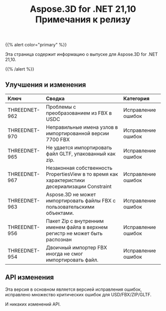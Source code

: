 ﻿---
title: Aspose.3D for .NET 21,10 Примечания к релизу
type: docs
weight: 3
url: /ru/net/aspose-3d-for-net-21-10-release-notes/
---
{{% alert color="primary" %}}

Эта страница содержит информацию о выпуске для Aspose.3D for .NET 21,10.

{{% /alert %}}
## **Улучшения и изменения**

|**Ключ**|**Сводка**|**Категория**|
|:- |:- |:- |
|THREEDNET-962 |Проблемы с преобразованием из FBX в USDC|Исправление ошибок|
|THREEDNET-970 |Неправильные имена узлов в импортированной версии 7700 FBX|Исправление ошибок|
|THREEDNET-965 |Не удается импортировать файл GLTF, упакованный как zip.|Исправление ошибок|
|THREEDNET-967 |Незаконная собственность PropertiesView в то время как характеристики десериализации Constraint|Исправление ошибок|
|THREEDNET-963 |Aspose.3D не может импортировать файлы FBX с пользовательскими объектами.|Исправление ошибок|
|THREEDNET-956 |Пакет Zip с внутренним именем файла в верхнем регистр не может быть распознан|Исправление ошибок|
|THREEDNET-954 |Двоичный импортер FBX иногда не смог импортировать файл.|Исправление ошибок|


## API изменения ##

Эта версия в основном является версией исправления ошибок, исправлено множество критических ошибок для USD/FBX/ZIP/GLTF.

И никаких изменений API.